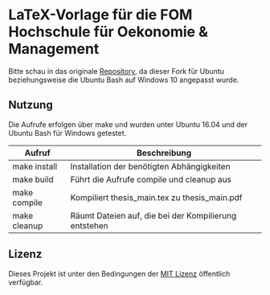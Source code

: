 # LaTeX-Vorlage für die FOM Hochschule für Oekonomie & Management

Bitte schau in das originale [Repository](https://github.com/andygrunwald/FOM-LaTeX-Template), da dieser Fork für Ubuntu beziehungsweise die Ubuntu Bash auf Windows 10 angepasst wurde.

## Nutzung

Die Aufrufe erfolgen über make und wurden unter Ubuntu 16.04 und der Ubuntu Bash für Windows getestet.

| Aufruf       | Beschreibung                                          |
|--------------|-------------------------------------------------------|
| make install | Installation der benötigten Abhängigkeiten            |
| make build   | Führt die Aufrufe compile und cleanup aus             |
| make compile | Kompiliert thesis_main.tex zu thesis_main.pdf         |
| make cleanup | Räumt Dateien auf, die bei der Kompilierung entstehen |

## Lizenz

Dieses Projekt ist unter den Bedingungen der [MIT Lizenz](http://en.wikipedia.org/wiki/MIT_License) öffentlich verfügbar.
